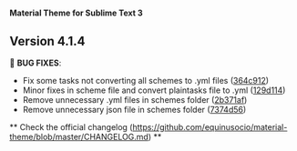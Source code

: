 #### Material Theme for Sublime Text 3

## Version 4.1.4

📣 **BUG FIXES**:
* Fix some tasks not converting all schemes to .yml files ([364c912](https://github.com/equinusocio/material-theme/commit/364c912))
* Minor fixes in scheme file and convert plaintasks file to .yml ([129d114](https://github.com/equinusocio/material-theme/commit/129d114))
* Remove unnecessary .yml files in schemes folder ([2b371af](https://github.com/equinusocio/material-theme/commit/2b371af))
* Remove unnecessary json file in schemes folder ([7374d56](https://github.com/equinusocio/material-theme/commit/7374d56))

** Check the official changelog (https://github.com/equinusocio/material-theme/blob/master/CHANGELOG.md) **
